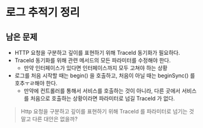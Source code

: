 # 로그 추적기 정리

## 남은 문제

- HTTP 요청을 구분하고 깊이를 표현하기 위해 TraceId 동기화가 필요하다.
- TraceId 동기화를 위해 관련 메서드의 모든 파라미터를 수정해야 한다.
  - 만약 인터페이스가 있다면 인터페이스까지 모두 고쳐야 하는 상황
- 로그를 처음 시작할 때는 begin() 을 호출하고, 처음이 아닐 때는 beginSync() 를 호추ㅜㄹ해야 한다.
  - 만약에 컨트롤러를 통해서 서비스를 호출하는 것이 아니라, 다른 곳에서 서비스를 처음으로 호출하는 상황이라면 파라미터로 넘길 TraceId 가 없다.

> Http 요청을 구분하고 깊이를 표현하기 위해 TraceId 를 파라미터로 넘기는 것 말고 다른 대안은 없을까?

